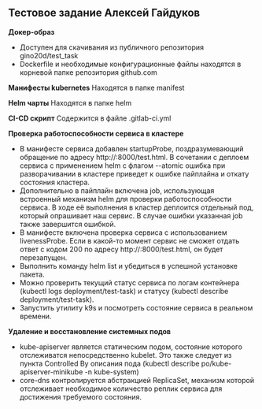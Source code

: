 ## Тестовое задание Алексей Гайдуков

**Докер-образ**
 - Доступен для скачивания из публичного репозитория gino20d/test_task
 - Dockerfile и необходимые конфигурационные файлы находятся в корневой папке репозитория github.com

**Манифесты kubernetes**
Находятся в папке manifest

**Helm чарты**
Находятся в папке helm

**CI-CD скрипт**
Содержится в файле .gitlab-ci.yml

**Проверка работоспособности сервиса в кластере**

 - В манифесте сервиса добавлен startupProbe, поздразумевающий обращение по адресу http://:8000/test.html. В сочетании с деплоем сервиса с применением helm с флагом --atomic ошибка при разворачивании в кластере приведет к ошибке пайплайна и откату состояния кластера.
 - Дополнительно в пайплайн включена job, использующая встроенный механизм helm для проверки работоспособности сервиса. В ходе её выполнения в кластер деплоится отдельный под, который опрашивает наш сервис. В случае ошибки указанная job также завершится ошибкой.
 - В манифесте включена проверка сервиса с использованием livenessProbe. Если в какой-то момент сервис не сможет отдать ответ с кодом 200 по адресу  http://:8000/test.html, он будет перезапущен.
 - Выполнить команду helm list и убедиться в успешной установке пакета.
 - Можно проверить текущий статус сервиса по логам контейнера (kubectl logs deployment/test-task) и статусу (kubectl describe deployment/test-task).
 - Запустить утилиту k9s и посмотреть состояние сервиса в реальном времени.

**Удаление и восстановление системных подов**

 - kube-apiserver является статическим подом, состояние которого отслеживатся непосредственно kubelet. Это также следует из пункта Controlled By описания пода (kubectl describe po/kube-apiserver-minikube -n kube-system)
 - core-dns контролируется абстракцией ReplicaSet, механизм которой отслеживает необходимое количество реплик сервиса для достижения требуемого состояния.



